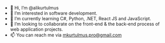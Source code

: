 - 👋 Hi, I’m @alikurtulmus
- 👀 I’m interested in software development.
- 🌱 I’m currently learning C#, Python, .NET, React JS and JavaScript.
- 💞️ I’m looking to collaborate on the front-end & the back-end process of web application projects.
- 📫 You can reach me via mkurtulmus.pro@gmail.com

<!---
alikurtulmus/alikurtulmus is a ✨ special ✨ repository because its `README.md` (this file) appears on your GitHub profile.
You can click the Preview link to take a look at your changes.
--->
